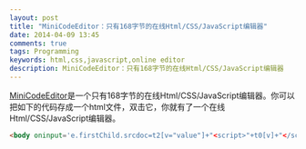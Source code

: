 ```yaml
---
layout: post
title: "MiniCodeEditor：只有168字节的在线Html/CSS/JavaScript编辑器"
date: 2014-04-09 13:45
comments: true
tags: Programming
keywords: html,css,javascript,online editor
description: MiniCodeEditor：只有168字节的在线Html/CSS/JavaScript编辑器
---
```

[MiniCodeEditor](xem.github.io/miniCodeEditor/)是一个只有168字节的在线Html/CSS/JavaScript编辑器。你可以把如下的代码存成一个html文件，双击它，你就有了一个在线Html/CSS/JavaScript编辑器。

```html
<body oninput='e.firstChild.srcdoc=t2[v="value"]+"<script>"+t0[v]+"</script><style>"+t1[v]'onload='for(i=3;i--;)e.innerHTML+="<textarea id=t"+i+" rows=9>"'id=e><iframe>
```